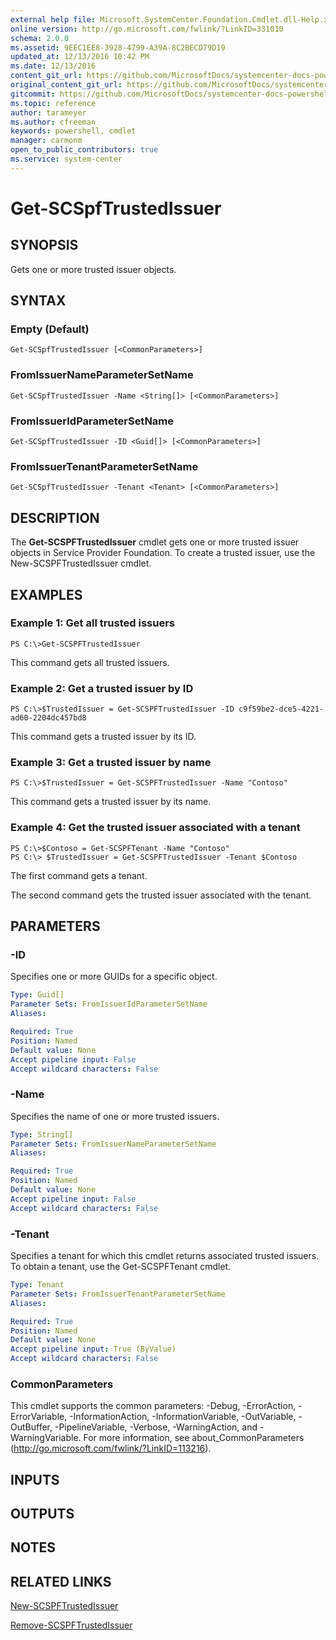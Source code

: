 ```yaml
---
external help file: Microsoft.SystemCenter.Foundation.Cmdlet.dll-Help.xml
online version: http://go.microsoft.com/fwlink/?LinkID=331010
schema: 2.0.0
ms.assetid: 9EEC1EE8-3928-4799-A39A-8C2BECD79D19
updated_at: 12/13/2016 10:42 PM
ms.date: 12/13/2016
content_git_url: https://github.com/MicrosoftDocs/systemcenter-docs-powershell/blob/master/systemcenter-cmdlets/ServiceProviderFoundation/v1/Get-SCSPFTrustedIssuer.md
original_content_git_url: https://github.com/MicrosoftDocs/systemcenter-docs-powershell/blob/master/systemcenter-cmdlets/ServiceProviderFoundation/v1/Get-SCSPFTrustedIssuer.md
gitcommit: https://github.com/MicrosoftDocs/systemcenter-docs-powershell/blob/ea9507ac2178040476af5407227db8cb97701ea9/systemcenter-cmdlets/ServiceProviderFoundation/v1/Get-SCSPFTrustedIssuer.md
ms.topic: reference
author: tarameyer
ms.author: cfreeman
keywords: powershell, cmdlet
manager: carmonm
open_to_public_contributors: true
ms.service: system-center
---
```


# Get-SCSpfTrustedIssuer

## SYNOPSIS
Gets one or more trusted issuer objects.

## SYNTAX

### Empty (Default)
```
Get-SCSpfTrustedIssuer [<CommonParameters>]
```

### FromIssuerNameParameterSetName
```
Get-SCSpfTrustedIssuer -Name <String[]> [<CommonParameters>]
```

### FromIssuerIdParameterSetName
```
Get-SCSpfTrustedIssuer -ID <Guid[]> [<CommonParameters>]
```

### FromIssuerTenantParameterSetName
```
Get-SCSpfTrustedIssuer -Tenant <Tenant> [<CommonParameters>]
```

## DESCRIPTION
The **Get-SCSPFTrustedIssuer** cmdlet gets one or more trusted issuer objects in Service Provider Foundation.
To create a trusted issuer, use the New-SCSPFTrustedIssuer cmdlet.

## EXAMPLES

### Example 1: Get all trusted issuers
```
PS C:\>Get-SCSPFTrustedIssuer
```

This command gets all trusted issuers.

### Example 2: Get a trusted issuer by ID
```
PS C:\>$TrustedIssuer = Get-SCSPFTrustedIssuer -ID c9f59be2-dce5-4221-ad60-2204dc457bd8
```

This command gets a trusted issuer by its ID.

### Example 3: Get a trusted issuer by name
```
PS C:\>$TrustedIssuer = Get-SCSPFTrustedIssuer -Name "Contoso"
```

This command gets a trusted issuer by its name.

### Example 4: Get the trusted issuer associated with a tenant
```
PS C:\>$Contoso = Get-SCSPFTenant -Name "Contoso"
PS C:\> $TrustedIssuer = Get-SCSPFTrustedIssuer -Tenant $Contoso
```

The first command gets a tenant.

The second command gets the trusted issuer associated with the tenant.

## PARAMETERS

### -ID
Specifies one or more GUIDs for a specific object.

```yaml
Type: Guid[]
Parameter Sets: FromIssuerIdParameterSetName
Aliases: 

Required: True
Position: Named
Default value: None
Accept pipeline input: False
Accept wildcard characters: False
```

### -Name
Specifies the name of one or more trusted issuers.

```yaml
Type: String[]
Parameter Sets: FromIssuerNameParameterSetName
Aliases: 

Required: True
Position: Named
Default value: None
Accept pipeline input: False
Accept wildcard characters: False
```

### -Tenant
Specifies a tenant for which this cmdlet returns associated trusted issuers.
To obtain a tenant, use the Get-SCSPFTenant cmdlet.

```yaml
Type: Tenant
Parameter Sets: FromIssuerTenantParameterSetName
Aliases: 

Required: True
Position: Named
Default value: None
Accept pipeline input: True (ByValue)
Accept wildcard characters: False
```

### CommonParameters
This cmdlet supports the common parameters: -Debug, -ErrorAction, -ErrorVariable, -InformationAction, -InformationVariable, -OutVariable, -OutBuffer, -PipelineVariable, -Verbose, -WarningAction, and -WarningVariable. For more information, see about_CommonParameters (http://go.microsoft.com/fwlink/?LinkID=113216).

## INPUTS

## OUTPUTS

## NOTES

## RELATED LINKS

[New-SCSPFTrustedIssuer](xref:ServiceProviderFoundation/v1/New-SCSPFTrustedIssuer.md)

[Remove-SCSPFTrustedIssuer](xref:ServiceProviderFoundation/v1/Remove-SCSPFTrustedIssuer.md)


